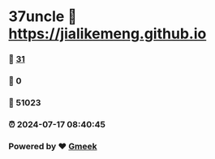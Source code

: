 # 37uncle :link: https://jialikemeng.github.io 
### :page_facing_up: [31](https://jialikemeng.github.io/tag.html) 
### :speech_balloon: 0 
### :hibiscus: 51023 
### :alarm_clock: 2024-07-17 08:40:45 
### Powered by :heart: [Gmeek](https://github.com/Meekdai/Gmeek)
